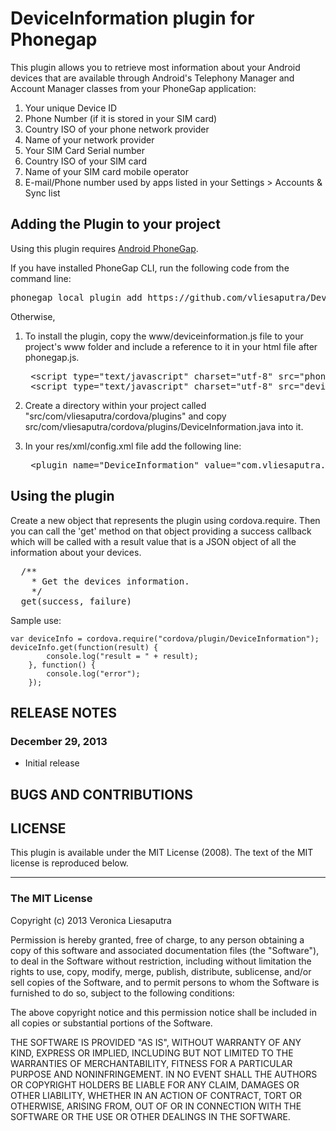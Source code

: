 # DeviceInformation plugin for Phonegap #

This plugin allows you to retrieve most information about your Android devices that are available through Android's Telephony Manager and Account Manager classes from your PhoneGap application:

1. Your unique Device ID
2. Phone Number (if it is stored in your SIM card)
3. Country ISO of your phone network provider
4. Name of your network provider
5. Your SIM Card Serial number
6. Country ISO of your SIM card
7. Name of your SIM card mobile operator
8. E-mail/Phone number used by apps listed in your Settings > Accounts & Sync list

## Adding the Plugin to your project ##

Using this plugin requires [Android PhoneGap](https://github.com/apache/incubator-cordova-android).

If you have installed PhoneGap CLI, run the following code from the command line:
   <pre>phonegap local plugin add https://github.com/vliesaputra/DeviceInformationPlugin</pre>

Otherwise,

1. To install the plugin, copy the www/deviceinformation.js file to your project's www folder and include a reference to it in your html file after phonegap.js.
   <pre>
    &lt;script type="text/javascript" charset="utf-8" src="phonegap.js"&gt;&lt;/script&gt;
    &lt;script type="text/javascript" charset="utf-8" src="deviceinformation.js"&gt;&lt;/script&gt;
   </pre>

2. Create a directory within your project called "src/com/vliesaputra/cordova/plugins" and copy src/com/vliesaputra/cordova/plugins/DeviceInformation.java into it.

3. In your res/xml/config.xml file add the following line:
   <pre>
    &lt;plugin name="DeviceInformation" value="com.vliesaputra.cordova.plugins.DeviceInformation"/&gt;
   </pre>


## Using the plugin ##

Create a new object that represents the plugin using cordova.require. Then you can call the 'get' method on that object providing a success callback which will be called with a result value that is a JSON object of all the information about your devices.

<pre>
  /**
    * Get the devices information.
    */
  get(success, failure)
</pre>

Sample use:

    var deviceInfo = cordova.require("cordova/plugin/DeviceInformation");
    deviceInfo.get(function(result) {
            console.log("result = " + result);
        }, function() {
            console.log("error");
        });
    

## RELEASE NOTES ##

### December 29, 2013 ###

* Initial release


## BUGS AND CONTRIBUTIONS ##


## LICENSE ##

This plugin is available under the MIT License (2008). 
The text of the MIT license is reproduced below. 

---

### The MIT License

Copyright (c) 2013 Veronica Liesaputra

 Permission is hereby granted, free of charge, to any person obtaining a copy
 of this software and associated documentation files (the "Software"), to deal
 in the Software without restriction, including without limitation the rights
 to use, copy, modify, merge, publish, distribute, sublicense, and/or sell
 copies of the Software, and to permit persons to whom the Software is
 furnished to do so, subject to the following conditions:

 The above copyright notice and this permission notice shall be included in
 all copies or substantial portions of the Software.

 THE SOFTWARE IS PROVIDED "AS IS", WITHOUT WARRANTY OF ANY KIND, EXPRESS OR
 IMPLIED, INCLUDING BUT NOT LIMITED TO THE WARRANTIES OF MERCHANTABILITY,
 FITNESS FOR A PARTICULAR PURPOSE AND NONINFRINGEMENT. IN NO EVENT SHALL THE
 AUTHORS OR COPYRIGHT HOLDERS BE LIABLE FOR ANY CLAIM, DAMAGES OR OTHER
 LIABILITY, WHETHER IN AN ACTION OF CONTRACT, TORT OR OTHERWISE, ARISING FROM,
 OUT OF OR IN CONNECTION WITH THE SOFTWARE OR THE USE OR OTHER DEALINGS IN
 THE SOFTWARE.
 
